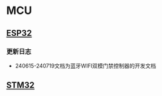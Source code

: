 # MCU

<!-- 搜索00-MCU路径下的项目结构，罗列文章在下面 -->

## [ESP32](ESP32/00-ESP32总述.md)

### 更新日志

- 240615-240719文档为蓝牙WIFI双模门禁控制器的开发文档

## [STM32](STM32/00-STM32总述.md)